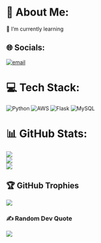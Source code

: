 # 💫 About Me:
🌱 I’m currently learning<br>


## 🌐 Socials:
[![email](https://img.shields.io/badge/Email-D14836?logo=gmail&logoColor=white)](mailto:alissonfernandes1315@gmail.com) 

# 💻 Tech Stack:
![Python](https://img.shields.io/badge/python-3670A0?style=for-the-badge&logo=python&logoColor=ffdd54) ![AWS](https://img.shields.io/badge/AWS-%23FF9900.svg?style=for-the-badge&logo=amazon-aws&logoColor=white) ![Flask](https://img.shields.io/badge/flask-%23000.svg?style=for-the-badge&logo=flask&logoColor=white) ![MySQL](https://img.shields.io/badge/mysql-4479A1.svg?style=for-the-badge&logo=mysql&logoColor=white)
# 📊 GitHub Stats:
![](https://github-readme-stats.vercel.app/api?username=AlissonTxD&theme=dark&hide_border=false&include_all_commits=false&count_private=false)<br/>
![](https://nirzak-streak-stats.vercel.app/?user=AlissonTxD&theme=dark&hide_border=false)<br/>
![](https://github-readme-stats.vercel.app/api/top-langs/?username=AlissonTxD&theme=dark&hide_border=false&include_all_commits=false&count_private=false&layout=compact)

## 🏆 GitHub Trophies
![](https://github-profile-trophy.vercel.app/?username=AlissonTxD&theme=dracula&no-frame=true&no-bg=false&margin-w=4)

### ✍️ Random Dev Quote
![](https://quotes-github-readme.vercel.app/api?type=horizontal&theme=radical)

<!-- Proudly created with GPRM ( https://gprm.itsvg.in ) -->
